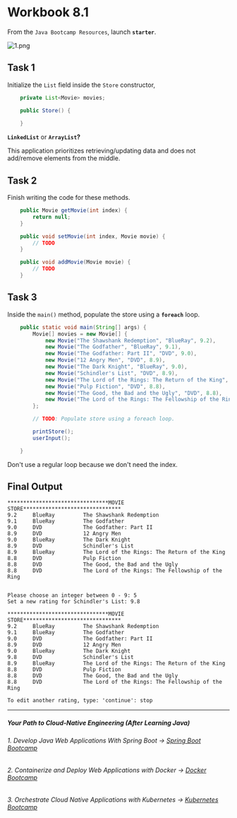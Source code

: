 # Workbook 8.1

From the `Java Bootcamp Resources`, launch **`starter`**.

![1.png](https://img-c.udemycdn.com/redactor/raw/article_lecture/2025-01-03_22-41-33-68fce9306d0a534a7e49be3377f32a44.png)

## Task 1

Initialize the `List` field inside the `Store` constructor,
```java
    private List<Movie> movies;

    public Store() {
        
    }
```
**`LinkedList`** or **`ArrayList`?**

This application prioritizes retrieving/updating data and does not add/remove elements from the middle.

## Task 2

Finish writing the code for these methods. 

```java
    public Movie getMovie(int index) {
        return null;
    }

    public void setMovie(int index, Movie movie) {
        // TODO
    }

    public void addMovie(Movie movie) {
        // TODO
    }
```

## Task 3

Inside the `main()` method, populate the store using a **`foreach`** loop. 
```java
    public static void main(String[] args) {
        Movie[] movies = new Movie[] {
            new Movie("The Shawshank Redemption", "BlueRay", 9.2),
            new Movie("The Godfather", "BlueRay", 9.1),
            new Movie("The Godfather: Part II", "DVD", 9.0),
            new Movie("12 Angry Men", "DVD", 8.9),
            new Movie("The Dark Knight", "BlueRay", 9.0),
            new Movie("Schindler's List", "DVD", 8.9),
            new Movie("The Lord of the Rings: The Return of the King", "BlueRay", 8.9),
            new Movie("Pulp Fiction", "DVD", 8.8),
            new Movie("The Good, the Bad and the Ugly", "DVD", 8.8),
            new Movie("The Lord of the Rings: The Fellowship of the Ring", "DVD", 8.8)
        };

        // TODO: Populate store using a foreach loop. 

        printStore();
        userInput();

    }
```

Don't use a regular loop because we don't need the index.


## Final Output

```
********************************MOVIE STORE*******************************
9.2     BlueRay         The Shawshank Redemption
9.1     BlueRay         The Godfather
9.0     DVD             The Godfather: Part II
8.9     DVD             12 Angry Men
9.0     BlueRay         The Dark Knight
8.9     DVD             Schindler's List
8.9     BlueRay         The Lord of the Rings: The Return of the King
8.8     DVD             Pulp Fiction
8.8     DVD             The Good, the Bad and the Ugly
8.8     DVD             The Lord of the Rings: The Fellowship of the Ring


Please choose an integer between 0 - 9: 5
Set a new rating for Schindler's List: 9.8

********************************MOVIE STORE*******************************
9.2     BlueRay         The Shawshank Redemption
9.1     BlueRay         The Godfather
9.0     DVD             The Godfather: Part II
8.9     DVD             12 Angry Men
9.0     BlueRay         The Dark Knight
9.8     DVD             Schindler's List
8.9     BlueRay         The Lord of the Rings: The Return of the King
8.8     DVD             Pulp Fiction
8.8     DVD             The Good, the Bad and the Ugly
8.8     DVD             The Lord of the Rings: The Fellowship of the Ring

To edit another rating, type: 'continue': stop
```
----------

##### Your Path to Cloud-Native Engineering (After Learning Java)
###### 1. Develop Java Web Applications With Spring Boot → [Spring Boot Bootcamp](https://www.udemy.com/course/the-complete-spring-boot-development-bootcamp/?couponCode=SPRING_BOOTCAMP)
###### 2. Containerize and Deploy Web Applications with Docker → [Docker Bootcamp](https://www.udemy.com/course/docker-bootcamp-conquer-docker-with-real-world-projects/?couponCode=DOCKER_BOOTCAMP)
###### 3. Orchestrate Cloud Native Applications with Kubernetes → [Kubernetes Bootcamp](https://kubernetestraining.io/)